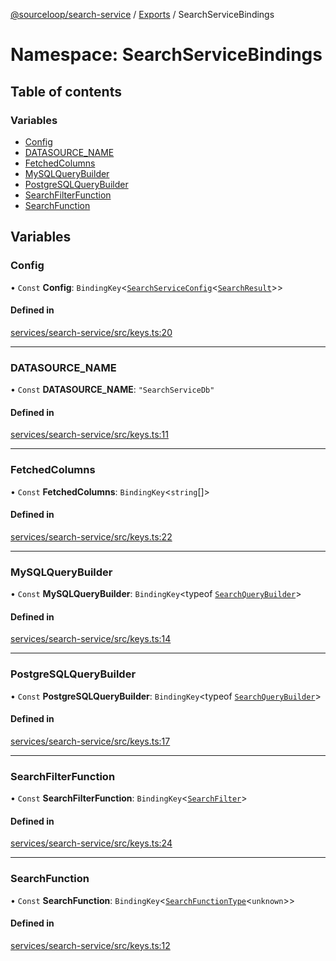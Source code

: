 [@sourceloop/search-service](../README.md) / [Exports](../modules.md) / SearchServiceBindings

# Namespace: SearchServiceBindings

## Table of contents

### Variables

- [Config](SearchServiceBindings.md#config)
- [DATASOURCE\_NAME](SearchServiceBindings.md#datasource_name)
- [FetchedColumns](SearchServiceBindings.md#fetchedcolumns)
- [MySQLQueryBuilder](SearchServiceBindings.md#mysqlquerybuilder)
- [PostgreSQLQueryBuilder](SearchServiceBindings.md#postgresqlquerybuilder)
- [SearchFilterFunction](SearchServiceBindings.md#searchfilterfunction)
- [SearchFunction](SearchServiceBindings.md#searchfunction)

## Variables

### Config

• `Const` **Config**: `BindingKey`<[`SearchServiceConfig`](../interfaces/SearchServiceConfig.md)<[`SearchResult`](../classes/SearchResult.md)\>\>

#### Defined in

[services/search-service/src/keys.ts:20](https://github.com/codeweb05/repo1/blob/a4cf318/services/search-service/src/keys.ts#L20)

___

### DATASOURCE\_NAME

• `Const` **DATASOURCE\_NAME**: ``"SearchServiceDb"``

#### Defined in

[services/search-service/src/keys.ts:11](https://github.com/codeweb05/repo1/blob/a4cf318/services/search-service/src/keys.ts#L11)

___

### FetchedColumns

• `Const` **FetchedColumns**: `BindingKey`<`string`[]\>

#### Defined in

[services/search-service/src/keys.ts:22](https://github.com/codeweb05/repo1/blob/a4cf318/services/search-service/src/keys.ts#L22)

___

### MySQLQueryBuilder

• `Const` **MySQLQueryBuilder**: `BindingKey`<typeof [`SearchQueryBuilder`](../classes/SearchQueryBuilder.md)\>

#### Defined in

[services/search-service/src/keys.ts:14](https://github.com/codeweb05/repo1/blob/a4cf318/services/search-service/src/keys.ts#L14)

___

### PostgreSQLQueryBuilder

• `Const` **PostgreSQLQueryBuilder**: `BindingKey`<typeof [`SearchQueryBuilder`](../classes/SearchQueryBuilder.md)\>

#### Defined in

[services/search-service/src/keys.ts:17](https://github.com/codeweb05/repo1/blob/a4cf318/services/search-service/src/keys.ts#L17)

___

### SearchFilterFunction

• `Const` **SearchFilterFunction**: `BindingKey`<[`SearchFilter`](../modules.md#searchfilter)\>

#### Defined in

[services/search-service/src/keys.ts:24](https://github.com/codeweb05/repo1/blob/a4cf318/services/search-service/src/keys.ts#L24)

___

### SearchFunction

• `Const` **SearchFunction**: `BindingKey`<[`SearchFunctionType`](../modules.md#searchfunctiontype)<`unknown`\>\>

#### Defined in

[services/search-service/src/keys.ts:12](https://github.com/codeweb05/repo1/blob/a4cf318/services/search-service/src/keys.ts#L12)
